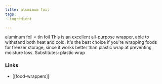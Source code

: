 ```yaml
---
title: aluminum foil
tags:
- ingredient

---
```

aluminum foil = tin foil This is an excellent all-purpose wrapper, able to withstand both heat and cold. It's the best choice if you're wrapping foods for freezer storage, since it works better than plastic wrap at preventing moisture loss. Substitutes: plastic wrap

### Links

* [[food-wrappers]]
